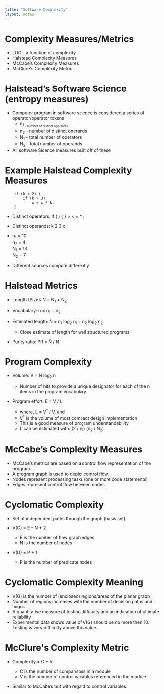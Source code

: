 ```yaml
---
title: "Software Complexity"
layout: notes
---
```


# Complexity Measures/Metrics
* LOC - a function of complexity
* Halstead Complexity Measures
* McCabe’s Complexity Measures
* McClure's Complexity Metric

# Halstead’s Software Science (entropy measures)
* Computer program in software science is considered a series of operator/operator tokens
	- n<sub>1<sub> - number of distinct operators
	- n<sub>2</sub> - number of distinct operands
	- N<sub>1</sub> - total number of operators
	- N<sub>2</sub> - total number of operands
* All software Sicence measures built off of these

# Example Halstead Complexity Measures
		if (k < 2) {
  			if (k > 3)
    			x = x * k;
		}

* Distinct operators: if ( ) { } > < = * ;
* Distinct operands: k 2 3 x

* n<sub>1</sub> = 10 <br/>
   n<sub>2</sub> = 4<br/>
   N<sub>1</sub> = 13<br/>
   N<sub>2</sub> = 7

* Different sources compute differently

# Halstead Metrics


* Length (Size):  N = N<sub>1</sub> + N<sub>2</sub>
* Vocabulary:  n = n<sub>1</sub> + n<sub>2</sub>
* Estimated length: N̂ = n<sub>1</sub> log<sub>2</sub> n<sub>1</sub> + n<sub>2</sub> log<sub>2</sub> n<sub>2</sub>

	- Close estimate of length for well structured programs

* Purity ratio: PR =  N̂ / N

# Program Complexity

* Volume: V = N log<sub>2</sub> n

	- Number of bits to provide a unique designator for each of the n items in the program vocabulary.

* Program effort: E = V / L

	- where, L = V<sup>*</sup> / V, and 
	- V<sup>*</sup> is the volume of most compact design implementation
	- This is a good measure of program understandability
	- L can be estimated with: (2 / n<sub>1</sub>) (n<sub>2</sub> / N<sub>2</sub>)

# McCabe’s Complexity Measures
* McCabe’s metrics are based on a control flow representation of the program.
* A program graph is used to depict control flow.
* Nodes represent processing tasks (one or more code statements)
* Edges represent control flow between nodes

# Cyclomatic Complexity
* Set of independent paths through the graph (basis set)

* V(G) = E – N + 2
	- E is the number of flow graph edges
	- N is the number of nodes

* V(G) = P + 1
	- P is the number of predicate nodes

# Cyclomatic Complexity Meaning
* V(G) is the number of (enclosed) regions/areas of the planar graph
* Number of regions increases with the number of decision paths and loops.
* A quantitative measure of testing difficulty and an indication of ultimate reliability
* Experimental data shows value of V(G) should be no more then 10.  Testing is very difficulty above this value.

# McClure's Complexity Metric

* Complexity = C + V

	- C is the number of comparisons in a module
	- V is the number of control variables referenced in the module
* Similar to McCabe’s but with regard to control variables.
